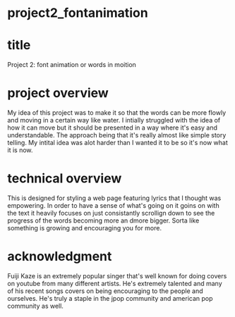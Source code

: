 # project2_fontanimation
# title
Project 2: font animation or words in moition

# project overview
My idea of this project was to make it so that the words can be more flowly and moving in a certain way like water. I intially struggled with the idea of how it can move but it should be presented in a way where it's easy and understandable. The approach being that it's really almost like simple story telling. My intital idea was alot harder than I wanted it to be so it's now what it is now.

# technical overview
This is designed for styling a web page featuring lyrics that I thought was empowering. In order to have a sense of what's going on it goins on with the text it heavily focuses on just consistantly scrollign down to see the progress of the words becoming more an dmore bigger. Sorta like something is growing and encouraging you for more.

# acknowledgment 
Fuiji Kaze is an extremely popular singer that's well known for doing covers on youtube from many different artists. He's extremely talented and many of his recent songs covers on being encouraging to the people and ourselves. He's truly a staple in the jpop community and american pop community as well.

